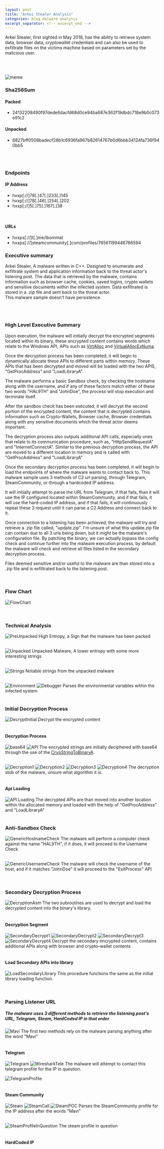 ```yaml
---
layout: post
title: "Arkei Stealer Analysis"
categories: blog malware analysis
excerpt_separator: <!-- excerpt_end -->
---
```

<!-- excerpt_start -->
Arkei Stealer, first sighted in May 2018, has the ability to retrieve system data, browser data, cryptowallet credentials
and can also be used to exfiltrate files on the victims machine based on parameters set by the malicious user.
<!-- excerpt_end -->
<br>
<br>

![meme]()
<br>

### Sha256Sum
#### Packed
- 24132208490f97dede6dacfd68d0ce94ba687e362f19dbdc718e9b0c073e91c2
#### Unpacked
- 6827bff0508badecf28b1c6936fa967b82614767b0d6bbb34124fa736f940bb5
<br>
<br>

### Endpoints
#### IP Address
- hxxp[://]78[.]47[.]233[.]145
- hxxp[://]78[.]46[.]254[.]202
- hxxp[://]5[.]75[.]167[.]38
<br>

#### URLs
- hxxps[://]t[.]me/ibommat
- hxxps[://]steamcommunity[.]com/profiles/76561199446766594

### Executive summary
Arkei Stealer, A malware written in C++. Designed to enumerate and exfiltrate system and application information back to the threat actor's listening post.
The data that is retrieved by the malware, contains information such as browser cache, cookies, saved logins, crypto wallets and sensitive documents within the infected system.
Data exfiltrated is stored in a .zip file and sent back to the threat actor. <br>
This malware sample doesn't have persistence.

<br>
<br>

### High Level Executive Summary
Upon execution, the malware will initially decrypt the encrypted segments located within its binary, these encrypted content contains words which relate to the Windows API,
APIs such as [VirtAlloc](https://learn.microsoft.com/en-us/windows/win32/api/memoryapi/nf-memoryapi-virtualalloc) and [VirtualAllocExNuma](https://learn.microsoft.com/en-us/windows/win32/api/memoryapi/nf-memoryapi-virtualallocexnuma).

Once the decryption process has been completed, it will begin to dynamically allocate these APIs to different parts within memory. 
These APIs that has been decrypted and moved will be loaded with the two APIS, "GetProcAddress" and "LoadLibraryA". <br>

The malware performs a basic Sandbox check, by checking the hostname along with the username, and if any of these factors match either of these two words "HAL9TH" and "JohnDoe",
the process will stop execution and terminate itself. <br>

After the sandbox check has been executed, it will decrypt the second portion of the encrypted content, the content that is decrypted contains information such as Crypto-Wallets, 
Browser cache, Browser credentials along with any sensitive documents which the threat actor deems important.

The decryption process also outputs additional API calls, especially ones that relate to its communication procedure, such as, "HttpSendRequestA" and "InternetConnectA". Similar to the previous decryption process, the API are moved to a different location in memory and is called
with "GetProcAddress" and "LoadLibraryA" <br>

Once the secondary decryption process has been completed, it will begin to load the endpoints of where the malware wants to contact back to. This malware sample uses 3 methods of C2 url parsing, 
through Telegram, SteamCommunity, or through a hardcoded IP address. 
<br>

It will initially attempt to parse the URL from Telegram, if that fails, than it will use the IP configured located within SteamCommunity,
 and if that fails, it will use the hard-coded IP address, and if that fails, it will continuously repeat these 3 request until it can parse a C2 Address and connect back to it.
<br>

Once connection to a listening has been achieved, the malware will try and retrieve a .zip file called, "update.zip". I'm unsure of what this update.zip file can contain due to all 3 urls being down, but it might be the malware's configuration file.
By patching the binary, we can actually bypass the config check and continue further into the malware execution process, by default the malware will check and retrieve all files listed in the secondary decryption process.
<br>

Files deemed sensitive and/or useful to the malware are than stored into a .zip file and is exfiltrated back to the listening post.
<br>
<br>
<br>

### Flow Chart
![FlowChart]()
<br>
<br>
<br>

### Technical Analysis
![PreUnpacked](/images/ArkeiStealer/Pre-Unpacking.png)
High Entropy, a Sign that the malware has been packed
<br>
<br>

![Unpacked](/images/ArkeiStealer/PostUnpacking.png)
Unpacked Malware, A lower entropy with some more interesting strings
<br>
<br>

![Strings](/images/ArkeiStealer/NotableStringsUnpacked.png)
Notable strings from the unpacked malware
<br>
<br>

![Environment](/images/ArkeiStealer/GetEnvironmentalVariables.png)
![Debugger](/images/ArkeiStealer/DBGEnvironment.png)
Parses the environmental variables within the infected system
<br>
<br>

### Initial Decryption Process
![DecryptInitial](/images/ArkeiStealer/DecryptEncryptedContentInitial.png)
Decrypt the encrypted content
<br>
<br>

#### Decryption Process
![base64](/images/ArkeiStealer/base64Decipher.png)
![API](/images/ArkeiStealer/B64DecryptionAPI.png)
The encrypted strings are initially deciphered with base64 through the use of the [CrypStringToBinaryA](https://learn.microsoft.com/en-us/windows/win32/api/wincrypt/nf-wincrypt-cryptstringtobinarya)
<br>
<br>

![Decryption1](/images/ArkeiStealer/DecryptionStub1.png)
![Decryption2](/images/ArkeiStealer/DecryptionStub2.png)
![Decryption3](/images/ArkeiStealer/DecryptionStub3.png)
![Decryption4](/images/ArkeiStealer/DecryptionStub4.png)
The decryption stub of the malware, unsure what algorithm it is.
<br>
<br>

#### Api Loading
![API Loading](/images/ArkeiStealer/LoadInitialDecryptedStubIntoLibrary.png)
The decrypted APIs are than moved into another location within the allocated memory and loaded with the help of "GetProcAddress" and "LoadLibraryA"
<br>
<br>

### Anti-Sandbox Check
![GenericHostnameCheck](/images/ArkeiStealer/ComputerCheck.png)
The malware will perform a computer check against the name "HAL9TH", if it does, it will proceed to the Username Check
<br>
<br>

![GenericUsernameCheck](/images/ArkeiStealer/AntiVmCheck.png)
The malware will check the username of the host, and if it matches "JohnDoe" it will proceed to the "ExitProcess" API
<br>
<br>
<br>

### Secondary Decryption Process
![DecryptionAsm](/images/ArkeiStealer/SecondaryDecryptionContentNASM.png)
The two subroutines are used to decrypt and load the decrypted content into the binary's library.
<br>
<br>

#### Decryption Segment
![SecondaryDecrypt1](/images/ArkeiStealer/SecondaryDecrypt1.png)
![SecondaryDecrypt2](/images/ArkeiStealer/SecondaryDecrypt2.png)
![SecondaryDecrypt3](/images/ArkeiStealer/SecondaryDecrypt3.png)
![SecondaryDecrypt4](/images/ArkeiStealer/SecondaryDecrypt5.png)
Decrypt the secondary encrypted content, contains additional APIs along with browser and crypto-wallet contents
<br>
<br>

#### Load Secondary APIs into library
![LoadSecondaryLibrary](/images/ArkeiStealer/LoadSecondaryDecryptContent.png)
This procedure functions the same as the initial library loading function.
<br>
<br>
<br>

### Parsing Listener URL
##### The malware uses 3 different methods to retrieve the listening post's URL, Telegram, Steam, HardCoded IP in that order
![Mavi](/images/ArkeiStealer/ParseContentAfterMavi.png)
The first two methods rely on the malware parsing anything after the word "Mavi"
<br>
<br>

#### Telegram
![Telegram](/images/ArkeiStealer/TelegramCall.png)
![WiresharkTele](/images/ArkeiStealer/WSTelegram.png)
The malware will attempt to contact this telegram profile for the IP in question.
<br>

![TelegramProfile](/images/ArkeiStealer/TeleGramPOC.png)
<br>
<br>

#### Steam Community
![Steam](/images/ArkeiStealer/SteamGraph.png)
![SteamCall](/images/ArkeiStealer/ParseSteam.png)
![SteamPOC](/images/ArkeiStealer/SteamPOC.png)
Parses the SteamCommunity profile for the IP address after the words "Mavi"
<br>
<br>

![SteamProfileInQuestion](/images/ArkeiStealer/SteamCommunityAbuse.png)
The steam profile in question
<br>
<br>

#### HardCoded IP
